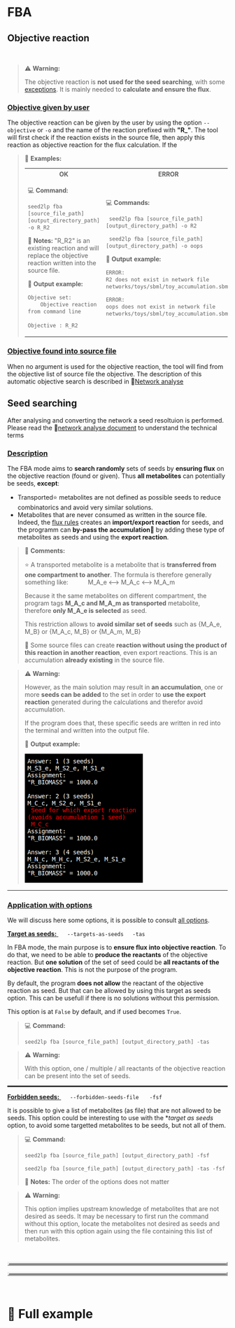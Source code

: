 # FBA

## Objective reaction
</br>

> ⚠️ **Warning:**
> 
> The objective reaction is **not used for the seed searching**, with some [exceptions](#description). It is mainly needed to **calculate and ensure the flux**.


### <ins>Objective given by user</ins>
The objective reaction can be given by the user by using the option `--objective` or `-o` and the name of the reaction prefixed with **"R_"**. The tool will first check if the reaction exists in the source file, then apply this reaction as objective reaction for the flux calculation. If the 


> 📃 **Examples:**
>
><table>
>   <tr>
>   <th style=" text-align:center" > OK </th>
>   <th style="text-align:center"> ERROR </th>
>   </tr>
>   <tr>
>   <td>
>
>  💻 **Command:**
>
> ```
> seed2lp fba [source_file_path] [output_directory_path] -o R_R2
> ```
>
> 📝 **Notes:**
> "R_R2" is an existing reaction and will replace the objective reaction written into the source file.
>
>
> 📃 **Output example:**
>
>```
> Objective set:
>     Objective reaction from command line
> 
> Objective : R_R2
>```
>
>   </td>
>   <td>
>
>  💻 **Commands:**
>
> ```
>  seed2lp fba [source_file_path] [output_directory_path] -o R2
> ``` 
>
> ```
>  seed2lp fba [source_file_path] [output_directory_path] -o oops
> ``` 
>
> 📃 **Output example:**
>```
> ERROR:
> R2 does not exist in network file networks/toys/sbml/toy_accumulation.sbml
>```
>```
> ERROR:
> oops does not exist in network file networks/toys/sbml/toy_accumulation.sbml
>```
>
>   </td>
>   </tr>
></table>



### <ins>Objective found into source file</ins>
When no argument is used for the objective reaction, the tool will find from the objective list of source file the objective. The description of this automatic objective search is described in 📜[Network analyse](documentations/network_analyse.mkd#Objective-Reaction)




## Seed searching

After analysing and converting the network a seed resoltuion is performed. Please read the 📜[network analyse document](documentations/network_analyse.mkd) to understand the technical terms

### <ins>Description</ins>

The FBA mode aims to **search randomly** sets of seeds by **ensuring flux** on the objective reaction (found or given). Thus **all metabolites** can potentially be seeds, **except**:
- Transported⭐ metabolites are not defined as possible seeds to reduce combinatorics and avoid very similar solutions.
- Metabolites that are never consumed as written in the source file. Indeed, the [flux rules](flux.mkd#flux-calculation-rules) creates an **import/export reaction** for seeds, and the programm can **by-pass the accumulation🔆** by adding these type of metabolites as seeds and using the **export reaction**. 


> 💬 **Comments:**
>
> ⭐ A transported metabolite is a metabolite that is **transferred from one compartment to another**. The formula is therefore generally something like: $\quad$ $\quad$ M_A_e ⟷ M_A_c  ⟷ M_A_m
>
> Because it the same metabolites on different compartment, the program tags **M_A_c and M_A_m as transported** metabolite, therefore **only M_A_e is selected** as seed.
>
> This restriction allows to **avoid similar set of seeds** such as {M_A_e, M_B} or {M_A_c, M_B} or {M_A_m, M_B}
>
> 🔆 Some source files can create **reaction without using the product of this reaction in another reaction**, even export reactions. This is an accumulation **already existing** in the source file.

> ⚠️ **Warning:**
> 
> However, as the main solution may result in **an accumulation**, one or more **seeds can be added** to the set in order to **use the export reaction** generated during the calculations and therefor avoid accumulation.
>
> If the program does that, these specific seeds are written in red into the terminal and written into the output file.
>
>  📃 **Output example:**
>
> ![](pictures/FBA/fba_avoid_accumulation_seed.png)


--- 
### <ins>Application with options</ins>
We will discuss here some options, it is possible to consult [all options](options.mkd#fba).


 

<ins> **Target as seeds:** </ins> $\quad$ `--targets-as-seeds` $\quad$`-tas`

In FBA mode, the main purpose is to **ensure flux into objective reaction**. To do that, we need to be able to **produce the reactants** of the objective reaction. But **one solution** of the set of seed could be **all reactants of the objective reaction**. This is not the purpose of the program. 

By default, the program **does not allow** the reactant of the objective reaction as seed. But that can be allowed by using this target as seeds option. This can be usefull if there is no solutions without this permission. 

This option is at `False` by default, and if used becomes `True`.

> 💻 **Command:**
> 
> ```
> seed2lp fba [source_file_path] [output_directory_path] -tas
> ```

> ⚠️ **Warning:**
> 
> With this option, one / multiple / all reactants of the objective reaction can be present into the set of seeds.


<hr style="border: 1px dotted" > 

<ins> **Forbidden seeds:** </ins> $\quad$ `--forbidden-seeds-file` $\quad$ `-fsf`

It is possible to give a list of metabolites (as file) that are not allowed to be seeds. This option could be interesting to use with the **target as seeds* option, to avoid some targetted metabolites to be seeds, but not all of them.



> 💻 **Command:**
> 
> ```
> seed2lp fba [source_file_path] [output_directory_path] -fsf
> ```
>
> ```
> seed2lp fba [source_file_path] [output_directory_path] -tas -fsf
> ```
>
> 📝 **Notes:** The order of the options does not matter

> ⚠️ **Warning:**
> 
> This option implies upstream knowledge of metabolites that are not desired as seeds. It may be necessary to first run the command without this option, locate the metabolites not desired as seeds and then run with this option again using the file containing this list of metabolites. 

<br/>


<hr style="border: 4px outset" size="8" > 
<hr style="border: 4px outset" size="8" > 

<br/>

# 📃 Full example

